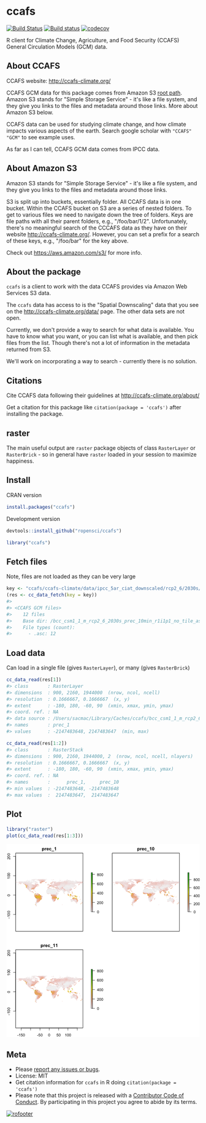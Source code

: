 ccafs
=====



<!-- README.md is generated from README.Rmd. Please edit that file -->

[![Build Status](https://travis-ci.org/ropensci/ccafs.svg?branch=master)](https://travis-ci.org/ropensci/ccafs)
[![Build status](https://ci.appveyor.com/api/projects/status/rd3u4qqmlcloh5j7?svg=true)](https://ci.appveyor.com/project/sckott/ccafs)
[![codecov](https://codecov.io/gh/ropensci/ccafs/branch/master/graph/badge.svg)](https://codecov.io/gh/ropensci/ccafs)


R client for Climate Change, Agriculture, and Food Security (CCAFS)
General Circulation Models (GCM) data.

## About CCAFS

CCAFS website: <http://ccafs-climate.org/>

CCAFS GCM data for this package comes from Amazon S3
[root path](http://cgiardata.s3.amazonaws.com). Amazon S3 stands for "Simple
Storage Service" - it's like a file system, and they give you links to the files
and metadata around those links.  More about Amazon S3 below.

CCAFS data can be used for studying climate change, and how climate impacts
various aspects of the earth. Search google scholar with `"CCAFS" "GCM"` to
see example uses.

As far as I can tell, CCAFS GCM data comes from IPCC data.

## About Amazon S3

Amazon S3 stands for "Simple Storage Service" - it's like a file system,
and they give you links to the files and metadata around those links.

S3 is split up into buckets, essentially folder. All CCAFS data is in
one bucket. Within the CCAFS bucket on S3 are a series of nested folders.
To get to various files we need to navigate down the tree of folders.
Keys are file paths with all their parent folders, e.g., "/foo/bar/1/2".
Unfortunately, there's no meaningful search of the CCCAFS data as they
have on their website <http://ccafs-climate.org/>. However, you can
set a prefix for a search of these keys, e.g., "/foo/bar" for the key
above.

Check out <https://aws.amazon.com/s3/> for more info.

## About the package

`ccafs` is a client to work with the data CCAFS provides via Amazon Web
Services S3 data.

The `ccafs` data has access to is the "Spatial Downscaling" data that you see
on the <http://ccafs-climate.org/data/> page. The other data sets are not
open.

Currently, we don't provide a way to search for what data is available.
You have to know what you want, or you can list what is available, and then
pick files from the list. Though there's not a lot of information in the
metadata returned from S3.

We'll work on incorporating a way to search - currently there is no solution.

## Citations

Cite CCAFS data following their guidelines at <http://ccafs-climate.org/about/>

Get a citation for this package like `citation(package = 'ccafs')` after
installing the package.

## raster

The main useful output are `raster` package objects of class `RasterLayer` or `RasterBrick` - so in general have `raster` loaded in your session to maximize
happiness.

## Install

CRAN version


```r
install.packages("ccafs")
```

Development version


```r
devtools::install_github("ropensci/ccafs")
```


```r
library("ccafs")
```

## Fetch files

Note, files are not loaded as they can be very large


```r
key <- "ccafs/ccafs-climate/data/ipcc_5ar_ciat_downscaled/rcp2_6/2030s/bcc_csm1_1_m/10min/bcc_csm1_1_m_rcp2_6_2030s_prec_10min_r1i1p1_no_tile_asc.zip"
(res <- cc_data_fetch(key = key))
#> 
#> <CCAFS GCM files>
#>    12 files
#>    Base dir: /bcc_csm1_1_m_rcp2_6_2030s_prec_10min_r1i1p1_no_tile_asc
#>    File types (count): 
#>      - .asc: 12
```

## Load data

Can load in a single file (gives `RasterLayer`), or many (gives `RasterBrick`)


```r
cc_data_read(res[1])
#> class       : RasterLayer 
#> dimensions  : 900, 2160, 1944000  (nrow, ncol, ncell)
#> resolution  : 0.1666667, 0.1666667  (x, y)
#> extent      : -180, 180, -60, 90  (xmin, xmax, ymin, ymax)
#> coord. ref. : NA 
#> data source : /Users/sacmac/Library/Caches/ccafs/bcc_csm1_1_m_rcp2_6_2030s_prec_10min_r1i1p1_no_tile_asc/prec_1.asc 
#> names       : prec_1 
#> values      : -2147483648, 2147483647  (min, max)
```


```r
cc_data_read(res[1:2])
#> class       : RasterStack 
#> dimensions  : 900, 2160, 1944000, 2  (nrow, ncol, ncell, nlayers)
#> resolution  : 0.1666667, 0.1666667  (x, y)
#> extent      : -180, 180, -60, 90  (xmin, xmax, ymin, ymax)
#> coord. ref. : NA 
#> names       :      prec_1,     prec_10 
#> min values  : -2147483648, -2147483648 
#> max values  :  2147483647,  2147483647
```

## Plot


```r
library("raster")
plot(cc_data_read(res[1:3]))
```

![plot of chunk unnamed-chunk-8](inst/img/unnamed-chunk-8-1.png)


## Meta

* Please [report any issues or bugs](https://github.com/ropensci/ccafs/issues).
* License: MIT
* Get citation information for `ccafs` in R doing `citation(package = 'ccafs')`
* Please note that this project is released with a [Contributor Code of Conduct](CONDUCT.md). By participating in this project you agree to abide by its terms.

[![rofooter](https://ropensci.org/public_images/github_footer.png)](https://ropensci.org)
